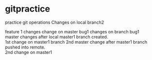 # gitpractice
practice git operations
Changes on local branch2

feature 1 changes
change on master
bug1 changes on branch bug1  
master changes after local master1 branch created.  
1st change on master1 branch
2nd master change after master1 branch pushed into remote.  
2nd change on master1
